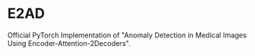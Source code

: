 # E2AD

Official PyTorch Implementation of
"Anomaly Detection in Medical Images Using Encoder-Attention-2Decoders".
